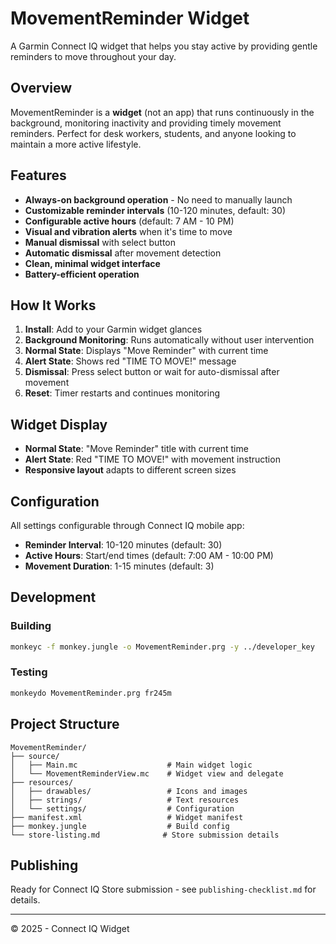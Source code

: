 
# MovementReminder Widget

A Garmin Connect IQ widget that helps you stay active by providing gentle reminders to move throughout your day.

## Overview

MovementReminder is a **widget** (not an app) that runs continuously in the background, monitoring inactivity and providing timely movement reminders. Perfect for desk workers, students, and anyone looking to maintain a more active lifestyle.

## Features

- **Always-on background operation** - No need to manually launch
- **Customizable reminder intervals** (10-120 minutes, default: 30)
- **Configurable active hours** (default: 7 AM - 10 PM)
- **Visual and vibration alerts** when it's time to move
- **Manual dismissal** with select button
- **Automatic dismissal** after movement detection
- **Clean, minimal widget interface**
- **Battery-efficient operation**

## How It Works

1. **Install**: Add to your Garmin widget glances
2. **Background Monitoring**: Runs automatically without user intervention
3. **Normal State**: Displays "Move Reminder" with current time
4. **Alert State**: Shows red "TIME TO MOVE!" message
5. **Dismissal**: Press select button or wait for auto-dismissal after movement
6. **Reset**: Timer restarts and continues monitoring

## Widget Display

- **Normal State**: "Move Reminder" title with current time
- **Alert State**: Red "TIME TO MOVE!" with movement instruction
- **Responsive layout** adapts to different screen sizes

## Configuration

All settings configurable through Connect IQ mobile app:
- **Reminder Interval**: 10-120 minutes (default: 30)
- **Active Hours**: Start/end times (default: 7:00 AM - 10:00 PM)
- **Movement Duration**: 1-15 minutes (default: 3)

## Development

### Building
```bash
monkeyc -f monkey.jungle -o MovementReminder.prg -y ../developer_key
```

### Testing
```bash
monkeydo MovementReminder.prg fr245m
```

## Project Structure

```
MovementReminder/
├── source/
│   ├── Main.mc                    # Main widget logic
│   └── MovementReminderView.mc    # Widget view and delegate
├── resources/
│   ├── drawables/                 # Icons and images
│   ├── strings/                   # Text resources
│   └── settings/                  # Configuration
├── manifest.xml                   # Widget manifest
├── monkey.jungle                  # Build config
└── store-listing.md              # Store submission details
```

## Publishing

Ready for Connect IQ Store submission - see `publishing-checklist.md` for details.

---

© 2025 - Connect IQ Widget
